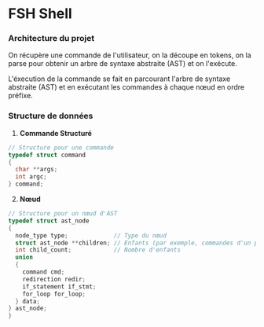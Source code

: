 # FSH Shell 

### Architecture du projet
On récupère une commande de l'utilisateur, on la découpe en tokens, on la parse pour obtenir un arbre de syntaxe abstraite (AST) et on l'exécute.

L'éxecution de la commande se fait en parcourant l'arbre de syntaxe abstraite (AST) et en exécutant les commandes à chaque nœud en ordre préfixe.

### Structure de données

1. **Commande Structuré**
```c
// Structure pour une commande
typedef struct command
{
  char **args;
  int argc;
} command;
```

2. **Nœud**
```c
// Structure pour un nœud d'AST
typedef struct ast_node
{
  node_type type;             // Type du nœud
  struct ast_node **children; // Enfants (par exemple, commandes d'un pipeline ou boucle)
  int child_count;            // Nombre d'enfants
  union
  {
    command cmd;
    redirection redir;
    if_statement if_stmt;
    for_loop for_loop;
  } data;
} ast_node;
}
```
